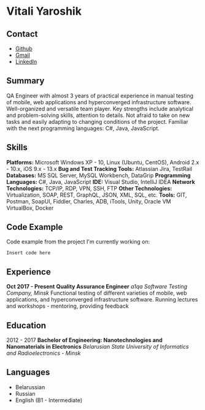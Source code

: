 # Vitali Yaroshik

## Contact
* [Github](https://github.com/NanoTechnolog3000)
* [Gmail](yaroshik.vitali@gmail.com)
* [LinkedIn](https://www.linkedin.com/in/vitali-yaroshik-3ba7041b3/)


## Summary
QA Engineer with almost 3 years of practical experience in manual testing of mobile, web applications and hyperconverged infrastructure software. Well-organized and versatile team player. Key strengths include analytical and problem-solving skills, attention to details. Not afraid to take on new tasks and easily adapting to changing conditions of the project.
Familiar with the next programming languages: C#, Java, JavaScript.


## Skills
**Platforms:** Microsoft Windows XP - 10, Linux (Ubuntu, CentOS), Android 2.x - 10.x, iOS 9.x - 13.x
**Bug and Test Tracking Tools:** Atlassian Jira, TestRail
**Databases:** MS SQL Server, MySQL Workbench, DataGrip
**Programming Languages:** C#, Java, JavaScript
**IDE:** Visual Studio, IntelliJ IDEA
**Network Technologies:** TCP/IP, RDP, VPN, SSH, FTP
**Other Technologies:** Virtualization, SOAP, REST, GraphQL, JSON, XML, SQL, etc.
**Tools:** GIT, Postman, SoapUI, Fiddler, Charles, ADB, iTools, Unity, Oracle VM VirtualBox, Docker


## Code Example
Code example from the project I'm currently working on:
```
Insert code here 
```


## Experience
**Oct 2017 - Present**
	**Quality Assurance Engineer**
	*a1qa Software Testing Company, Minsk*
	Functional testing of different varieties of mobile, web applications, and hyperconverged infrastructure software. Running lectures and workshops - mentoring, providing feedback 


## Education
2012 - 2017
	**Bachelor of Engineering: Nanotechnologies and Nanomaterials in Electronics**
	*Belarusian State University of Informatics and Radioelectronics - Minsk*
	

## Languages
* Belarussian
* Russian 
* English (B1 - Intermediate)
